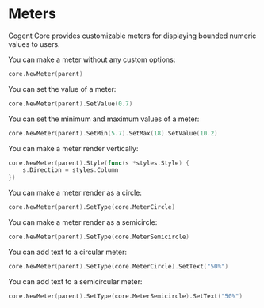 # Meters

Cogent Core provides customizable meters for displaying bounded numeric values to users.

You can make a meter without any custom options:

```Go
core.NewMeter(parent)
```

You can set the value of a meter:

```Go
core.NewMeter(parent).SetValue(0.7)
```

You can set the minimum and maximum values of a meter:

```Go
core.NewMeter(parent).SetMin(5.7).SetMax(18).SetValue(10.2)
```

You can make a meter render vertically:

```Go
core.NewMeter(parent).Style(func(s *styles.Style) {
    s.Direction = styles.Column
})
```

You can make a meter render as a circle:

```Go
core.NewMeter(parent).SetType(core.MeterCircle)
```

You can make a meter render as a semicircle:

```Go
core.NewMeter(parent).SetType(core.MeterSemicircle)
```

You can add text to a circular meter:

```Go
core.NewMeter(parent).SetType(core.MeterCircle).SetText("50%")
```

You can add text to a semicircular meter:

```Go
core.NewMeter(parent).SetType(core.MeterSemicircle).SetText("50%")
```

